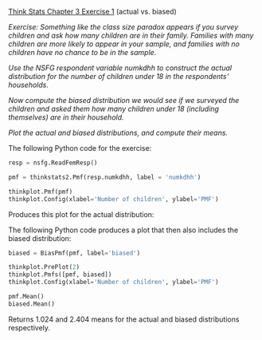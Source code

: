 [Think Stats Chapter 3 Exercise 1](http://greenteapress.com/thinkstats2/html/thinkstats2004.html#toc31) (actual vs. biased)

*Exercise: Something like the class size paradox appears if you survey children and ask how many children are in their family. Families with many children are more likely to appear in your sample, and families with no children have no chance to be in the sample.*

*Use the NSFG respondent variable numkdhh to construct the actual distribution for the number of children under 18 in the respondents' households.*

*Now compute the biased distribution we would see if we surveyed the children and asked them how many children under 18 (including themselves) are in their household.*

*Plot the actual and biased distributions, and compute their means.*

The following Python code for the exercise:
```python
resp = nsfg.ReadFemResp()

pmf = thinkstats2.Pmf(resp.numkdhh, label = 'numkdhh')

thinkplot.Pmf(pmf)
thinkplot.Config(xlabel='Number of children', ylabel='PMF')
```
Produces this plot for the actual distribution:

The following Python code produces a plot that then also includes the biased distribution:
```python
biased = BiasPmf(pmf, label='biased')

thinkplot.PrePlot(2)
thinkplot.Pmfs([pmf, biased])
thinkplot.Config(xlabel='Number of children', ylabel='PMF')
```

```python
pmf.Mean()
biased.Mean()
```
Returns 1.024 and 2.404 means for the actual and biased distributions respectively.
